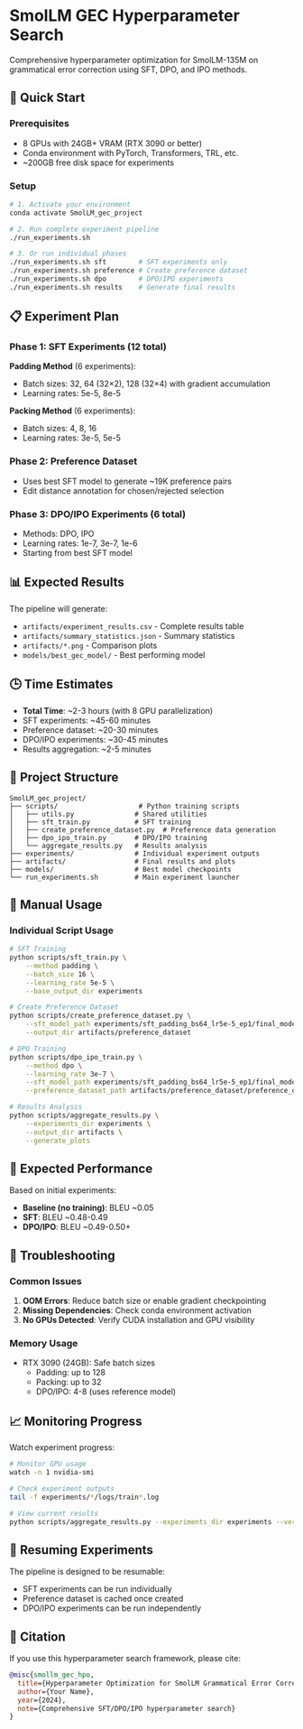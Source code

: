 # SmolLM GEC Hyperparameter Search

Comprehensive hyperparameter optimization for SmolLM-135M on grammatical error correction using SFT, DPO, and IPO methods.

## 🚀 Quick Start

### Prerequisites
- 8 GPUs with 24GB+ VRAM (RTX 3090 or better)
- Conda environment with PyTorch, Transformers, TRL, etc.
- ~200GB free disk space for experiments

### Setup
```bash
# 1. Activate your environment
conda activate SmolLM_gec_project

# 2. Run complete experiment pipeline
./run_experiments.sh

# 3. Or run individual phases
./run_experiments.sh sft        # SFT experiments only
./run_experiments.sh preference # Create preference dataset
./run_experiments.sh dpo        # DPO/IPO experiments
./run_experiments.sh results    # Generate final results
```

## 📋 Experiment Plan

### Phase 1: SFT Experiments (12 total)
**Padding Method** (6 experiments):
- Batch sizes: 32, 64 (32×2), 128 (32×4) with gradient accumulation
- Learning rates: 5e-5, 8e-5

**Packing Method** (6 experiments):
- Batch sizes: 4, 8, 16  
- Learning rates: 3e-5, 5e-5

### Phase 2: Preference Dataset
- Uses best SFT model to generate ~19K preference pairs
- Edit distance annotation for chosen/rejected selection

### Phase 3: DPO/IPO Experiments (6 total)
- Methods: DPO, IPO
- Learning rates: 1e-7, 3e-7, 1e-6
- Starting from best SFT model

## 📊 Expected Results

The pipeline will generate:
- `artifacts/experiment_results.csv` - Complete results table
- `artifacts/summary_statistics.json` - Summary statistics
- `artifacts/*.png` - Comparison plots
- `models/best_gec_model/` - Best performing model

## 🕒 Time Estimates

- **Total Time**: ~2-3 hours (with 8 GPU parallelization)
- SFT experiments: ~45-60 minutes
- Preference dataset: ~20-30 minutes  
- DPO/IPO experiments: ~30-45 minutes
- Results aggregation: ~2-5 minutes

## 📁 Project Structure

```
SmolLM_gec_project/
├── scripts/                    # Python training scripts
│   ├── utils.py               # Shared utilities
│   ├── sft_train.py           # SFT training
│   ├── create_preference_dataset.py  # Preference data generation
│   ├── dpo_ipo_train.py       # DPO/IPO training
│   └── aggregate_results.py   # Results analysis
├── experiments/               # Individual experiment outputs
├── artifacts/                 # Final results and plots
├── models/                    # Best model checkpoints
└── run_experiments.sh         # Main experiment launcher
```

## 🔧 Manual Usage

### Individual Script Usage

```bash
# SFT Training
python scripts/sft_train.py \
    --method padding \
    --batch_size 16 \
    --learning_rate 5e-5 \
    --base_output_dir experiments

# Create Preference Dataset  
python scripts/create_preference_dataset.py \
    --sft_model_path experiments/sft_padding_bs64_lr5e-5_ep1/final_model \
    --output_dir artifacts/preference_dataset

# DPO Training
python scripts/dpo_ipo_train.py \
    --method dpo \
    --learning_rate 3e-7 \
    --sft_model_path experiments/sft_padding_bs64_lr5e-5_ep1/final_model \
    --preference_dataset_path artifacts/preference_dataset/preference_dataset

# Results Analysis
python scripts/aggregate_results.py \
    --experiments_dir experiments \
    --output_dir artifacts \
    --generate_plots
```

## 🎯 Expected Performance

Based on initial experiments:
- **Baseline (no training)**: BLEU ~0.05
- **SFT**: BLEU ~0.48-0.49
- **DPO/IPO**: BLEU ~0.49-0.50+

## 🐛 Troubleshooting

### Common Issues
1. **OOM Errors**: Reduce batch size or enable gradient checkpointing
2. **Missing Dependencies**: Check conda environment activation
3. **No GPUs Detected**: Verify CUDA installation and GPU visibility

### Memory Usage
- RTX 3090 (24GB): Safe batch sizes
  - Padding: up to 128
  - Packing: up to 32
  - DPO/IPO: 4-8 (uses reference model)

## 📈 Monitoring Progress

Watch experiment progress:
```bash
# Monitor GPU usage
watch -n 1 nvidia-smi

# Check experiment outputs
tail -f experiments/*/logs/train*.log

# View current results
python scripts/aggregate_results.py --experiments_dir experiments --verbose
```

## 🔄 Resuming Experiments

The pipeline is designed to be resumable:
- SFT experiments can be run individually 
- Preference dataset is cached once created
- DPO/IPO experiments can be run independently

## 📝 Citation

If you use this hyperparameter search framework, please cite:

```bibtex
@misc{smollm_gec_hpo,
  title={Hyperparameter Optimization for SmolLM Grammatical Error Correction},
  author={Your Name},
  year={2024},
  note={Comprehensive SFT/DPO/IPO hyperparameter search}
}
```